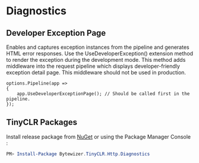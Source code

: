 # Diagnostics

## Developer Exception Page

Enables and captures exception instances from the pipeline and generates HTML error responses. Use the
UseDeveloperException() extension method to render the exception during the development mode. This method
adds middleware into the request pipeline which displays developer-friendly exception detail page. This
middleware should not be used in production.

```CSharp
options.Pipeline(app =>
{
    app.UseDeveloperExceptionPage(); // Should be called first in the pipeline.
});
```

## TinyCLR Packages
Install release package from [NuGet](https://www.nuget.org/packages?q=bytewizer.tinyclr) or using the Package Manager Console :
```powershell
PM> Install-Package Bytewizer.TinyCLR.Http.Diagnostics
```
